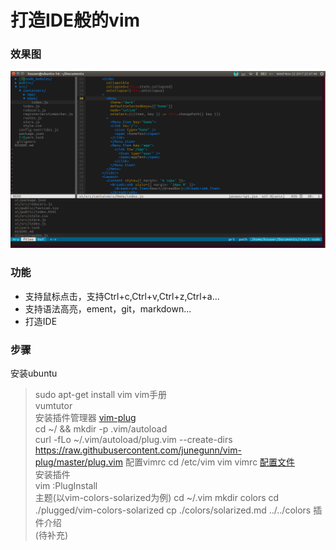 # 打造IDE般的vim  
### 效果图  
![vim](./image/vim.png)  
### 功能  
* 支持鼠标点击，支持Ctrl+c,Ctrl+v,Ctrl+z,Ctrl+a...  
* 支持语法高亮，ement，git，markdown...
* 打造IDE
### 步骤
安装ubuntu  
> sudo apt-get install vim
vim手册  
> vumtutor  
安装插件管理器  [vim-plug](https://github.com/junegunn/vim-plug)  
> cd ~/ && mkdir -p .vim/autoload  
>curl -fLo ~/.vim/autoload/plug.vim --create-dirs \
    https://raw.githubusercontent.com/junegunn/vim-plug/master/plug.vim 
配置vimrc
> cd /etc/vim 
> vim vimrc
> [配置文件](./vimrc)   
安装插件  
> vim
> :PlugInstall  
主题(以vim-colors-solarized为例)
> cd ~/.vim
> mkdir colors
> cd ./plugged/vim-colors-solarized
> cp ./colors/solarized.md ../../colors
插件介绍   
(待补充)
